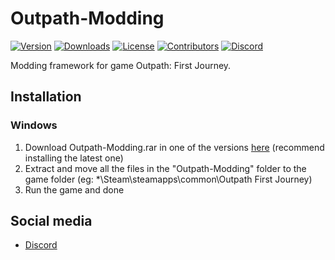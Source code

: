 # Outpath-Modding
[![Version](https://img.shields.io/github/v/release/MrAfitol/Outpath-Modding?sort=semver&style=for-the-badge&color=353AFF&label=Version)](https://github.com/MrAfitol/Outpath-Modding/releases)
[![Downloads](https://img.shields.io/github/downloads/MrAfitol/Outpath-Modding/total?style=for-the-badge)](https://github.com/MrAfitol/Outpath-Modding)
[![License](https://img.shields.io/github/license/MrAfitol/Outpath-Modding?color=FF0400&style=for-the-badge)](https://github.com/MrAfitol/Outpath-Modding/blob/main/LICENSE)
[![Contributors](https://img.shields.io/github/contributors/MrAfitol/Outpath-Modding?style=for-the-badge)](https://github.com/MrAfitol/Outpath-Modding/graphs/contributors)
[![Discord](https://img.shields.io/discord/1104071704680083600?color=blue&label=Discord&logo=Discord&logoColor=white&style=for-the-badge)](https://discord.gg/XnjNVRz9XM)

Modding framework for game Outpath: First Journey.

## Installation

### Windows
1. Download Outpath-Modding.rar in one of the versions [here](https://github.com/MrAfitol/Outpath-Modding/releases) (recommend installing the latest one)
2. Extract and move all the files in the "Outpath-Modding" folder to the game folder (eg: *\Steam\steamapps\common\Outpath First Journey)
3. Run the game and done

## Social media
* [Discord](https://discord.gg/XnjNVRz9XM)
